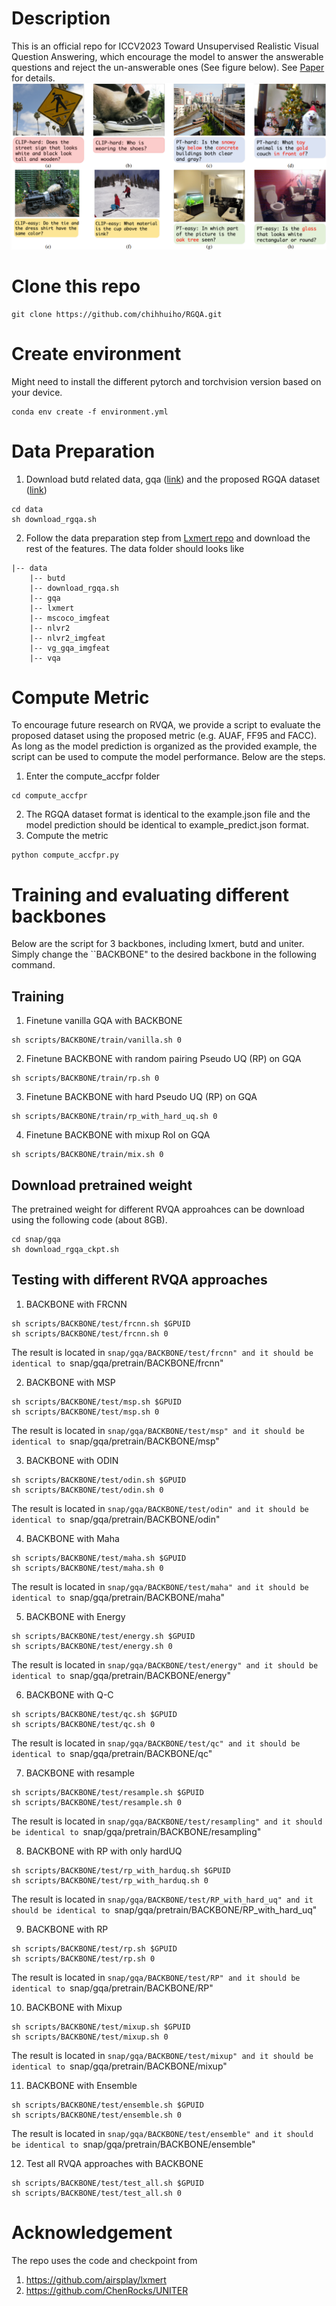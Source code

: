 # Description
This is an official repo for ICCV2023 Toward Unsupervised Realistic Visual Question Answering, which encourage the model to answer the answerable questions and reject the un-answerable ones (See figure below). See [Paper](https://arxiv.org/pdf/2303.05068.pdf) for details.
![Figure](figure.PNG)


# Clone this repo
```
git clone https://github.com/chihhuiho/RGQA.git
```

# Create environment
Might need to install the different pytorch and torchvision version based on your device.
```
conda env create -f environment.yml
```

# Data Preparation
1. Download butd related data, gqa ([link](https://drive.google.com/file/d/1p5GsYo80blyxM1TYGr0AOIjgo5DFFpbU/view?usp=sharing)) and the proposed RGQA dataset ([link](https://drive.google.com/file/d/1zcbUrxpgviTojMLOj08msJLcBAbculBN/view?usp=sharing)) 
```
cd data
sh download_rgqa.sh
```
2. Follow the data preparation step from [Lxmert repo](https://github.com/airsplay/lxmert) and download the rest of the features. The data folder should looks like
```
|-- data
    |-- butd  
    |-- download_rgqa.sh  
    |-- gqa  
    |-- lxmert  
    |-- mscoco_imgfeat  
    |-- nlvr2  
    |-- nlvr2_imgfeat  
    |-- vg_gqa_imgfeat  
    |-- vqa
```

# Compute Metric
To encourage future research on RVQA, we provide a script to evaluate the proposed dataset using the proposed metric (e.g. AUAF, FF95 and FACC). As long as the model prediction is organized as the provided example, the script can be used to compute the model performance. Below are the steps.
1. Enter the compute_accfpr folder
```
cd compute_accfpr
```
2. The RGQA dataset format is identical to the example.json file and the model prediction should be identical to example_predict.json format.
3. Compute the metric
```
python compute_accfpr.py
```


# Training and evaluating different backbones
Below are the script for 3 backbones, including lxmert, butd and uniter. Simply change the ``BACKBONE" to the desired backbone in the following command. 

## Training 
1. Finetune vanilla GQA with BACKBONE
```
sh scripts/BACKBONE/train/vanilla.sh 0
```

2. Finetune BACKBONE with random pairing Pseudo UQ (RP) on GQA
```
sh scripts/BACKBONE/train/rp.sh 0
```

3. Finetune BACKBONE with hard Pseudo UQ (RP) on GQA
```
sh scripts/BACKBONE/train/rp_with_hard_uq.sh 0
```

4. Finetune BACKBONE with mixup RoI on GQA
```
sh scripts/BACKBONE/train/mix.sh 0
```


## Download pretrained weight
The pretrained weight for different RVQA approahces can be download using the following code (about 8GB).
```
cd snap/gqa
sh download_rgqa_ckpt.sh
```


## Testing with different RVQA approaches 
1. BACKBONE with FRCNN
```
sh scripts/BACKBONE/test/frcnn.sh $GPUID
sh scripts/BACKBONE/test/frcnn.sh 0
```
The result is located in ``snap/gqa/BACKBONE/test/frcnn" and it should be identical to ``snap/gqa/pretrain/BACKBONE/frcnn"

2. BACKBONE with MSP
```
sh scripts/BACKBONE/test/msp.sh $GPUID
sh scripts/BACKBONE/test/msp.sh 0
```
The result is located in ``snap/gqa/BACKBONE/test/msp" and it should be identical to ``snap/gqa/pretrain/BACKBONE/msp"

3. BACKBONE with ODIN
```
sh scripts/BACKBONE/test/odin.sh $GPUID
sh scripts/BACKBONE/test/odin.sh 0
```
The result is located in ``snap/gqa/BACKBONE/test/odin" and it should be identical to ``snap/gqa/pretrain/BACKBONE/odin"

4. BACKBONE with Maha
```
sh scripts/BACKBONE/test/maha.sh $GPUID
sh scripts/BACKBONE/test/maha.sh 0
```
The result is located in ``snap/gqa/BACKBONE/test/maha" and it should be identical to ``snap/gqa/pretrain/BACKBONE/maha"

5. BACKBONE with Energy
```
sh scripts/BACKBONE/test/energy.sh $GPUID
sh scripts/BACKBONE/test/energy.sh 0
```
The result is located in ``snap/gqa/BACKBONE/test/energy" and it should be identical to ``snap/gqa/pretrain/BACKBONE/energy"

6. BACKBONE with Q-C
```
sh scripts/BACKBONE/test/qc.sh $GPUID
sh scripts/BACKBONE/test/qc.sh 0
```
The result is located in ``snap/gqa/BACKBONE/test/qc" and it should be identical to ``snap/gqa/pretrain/BACKBONE/qc"

7. BACKBONE with resample
```
sh scripts/BACKBONE/test/resample.sh $GPUID
sh scripts/BACKBONE/test/resample.sh 0
```
The result is located in ``snap/gqa/BACKBONE/test/resampling" and it should be identical to ``snap/gqa/pretrain/BACKBONE/resampling"


8. BACKBONE with RP with only hardUQ
```
sh scripts/BACKBONE/test/rp_with_harduq.sh $GPUID
sh scripts/BACKBONE/test/rp_with_harduq.sh 0
```
The result is located in ``snap/gqa/BACKBONE/test/RP_with_hard_uq" and it should be identical to ``snap/gqa/pretrain/BACKBONE/RP_with_hard_uq"

9. BACKBONE with RP
```
sh scripts/BACKBONE/test/rp.sh $GPUID
sh scripts/BACKBONE/test/rp.sh 0
```
The result is located in ``snap/gqa/BACKBONE/test/RP" and it should be identical to ``snap/gqa/pretrain/BACKBONE/RP"

10. BACKBONE with Mixup
```
sh scripts/BACKBONE/test/mixup.sh $GPUID
sh scripts/BACKBONE/test/mixup.sh 0
```
The result is located in ``snap/gqa/BACKBONE/test/mixup" and it should be identical to ``snap/gqa/pretrain/BACKBONE/mixup"

11. BACKBONE with Ensemble
```
sh scripts/BACKBONE/test/ensemble.sh $GPUID
sh scripts/BACKBONE/test/ensemble.sh 0
```
The result is located in ``snap/gqa/BACKBONE/test/ensemble" and it should be identical to ``snap/gqa/pretrain/BACKBONE/ensemble"

12. Test all RVQA approaches with BACKBONE
```
sh scripts/BACKBONE/test/test_all.sh $GPUID
sh scripts/BACKBONE/test/test_all.sh 0
```

# Acknowledgement
The repo uses the code and checkpoint from
1. https://github.com/airsplay/lxmert
2. https://github.com/ChenRocks/UNITER


